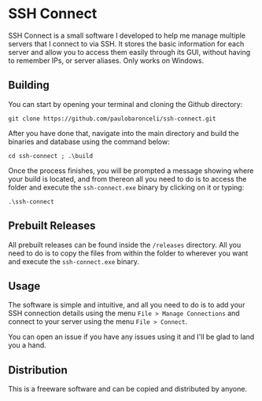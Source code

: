 # SSH Connect
SSH Connect is a small software I developed to help me manage multiple servers
that I connect to via SSH. It stores the basic information for each server and
allow you to access them easily through its GUI, without having to remember IPs,
or server aliases. Only works on Windows.

## Building

You can start by opening your terminal and cloning the Github directory:

```
git clone https://github.com/paulobaronceli/ssh-connect.git
```

After you have done that, navigate into the main directory and build the
binaries and database using the command below:

```
cd ssh-connect ; .\build
```

Once the process finishes, you will be prompted a message showing where your
build is located, and from thereon all you need to do is to access the folder
and execute the `ssh-connect.exe` binary by clicking on it or typing:

```
.\ssh-connect
```

## Prebuilt Releases

All prebuilt releases can be found inside the `/releases` directory. All you
need to do is to copy the files from within the folder to wherever you want and
execute the `ssh-connect.exe` binary.

## Usage

The software is simple and intuitive, and all you need to do is to add your SSH
connection details using the menu `File > Manage Connections` and connect to
your server using the menu `File > Connect`.

You can open an issue if you have any issues using it and I'll be glad to land
you a hand.

## Distribution

This is a freeware software and can be copied and distributed by anyone.

